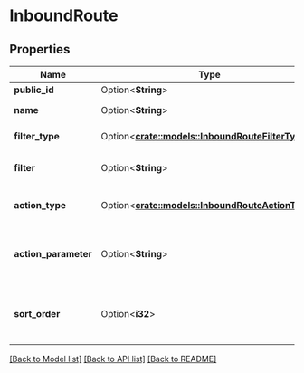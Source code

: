 # InboundRoute

## Properties

Name | Type | Description | Notes
------------ | ------------- | ------------- | -------------
**public_id** | Option<**String**> |  | [optional]
**name** | Option<**String**> | Name of this route | [optional]
**filter_type** | Option<[**crate::models::InboundRouteFilterType**](InboundRouteFilterType.md)> | Type of the filter | [optional]
**filter** | Option<**String**> | Filter of the inbound data | [optional]
**action_type** | Option<[**crate::models::InboundRouteActionType**](InboundRouteActionType.md)> | Type of action to take | [optional]
**action_parameter** | Option<**String**> | URL address or Email to notify about the inbound | [optional]
**sort_order** | Option<**i32**> | Place of this route in your routes queue's order | [optional]

[[Back to Model list]](../README.md#documentation-for-models) [[Back to API list]](../README.md#documentation-for-api-endpoints) [[Back to README]](../README.md)


